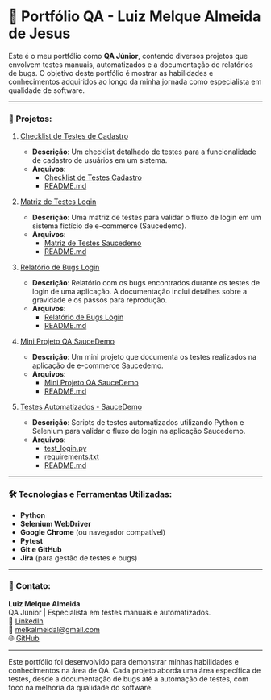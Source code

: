 # 💼 Portfólio QA - Luiz Melque Almeida de Jesus

Este é o meu portfólio como **QA Júnior**, contendo diversos projetos que envolvem testes manuais, automatizados e a documentação de relatórios de bugs. O objetivo deste portfólio é mostrar as habilidades e conhecimentos adquiridos ao longo da minha jornada como especialista em qualidade de software.

---

### 📌 Projetos:

1. [Checklist de Testes de Cadastro](checklist-login/)
   - **Descrição**: Um checklist detalhado de testes para a funcionalidade de cadastro de usuários em um sistema.
   - **Arquivos**:
     - [Checklist de Testes Cadastro](checklist-login/Checklist_de_Testes_Cadastro.pdf)
     - [README.md](checklist-login/README.md)

2. [Matriz de Testes Login](matriz-login/)
   - **Descrição**: Uma matriz de testes para validar o fluxo de login em um sistema fictício de e-commerce (Saucedemo).
   - **Arquivos**:
     - [Matriz de Testes Saucedemo](matriz-login/Matriz_de_Testes_Saucedemo.pdf)
     - [README.md](matriz-login/README.md)

3. [Relatório de Bugs Login](relatorio-bugs/)
   - **Descrição**: Relatório com os bugs encontrados durante os testes de login de uma aplicação. A documentação inclui detalhes sobre a gravidade e os passos para reprodução.
   - **Arquivos**:
     - [Relatório de Bugs Login](relatorio-bugs/Relatorio_de_Bugs_Login.pdf)
     - [README.md](relatorio-bugs/README.md)

4. [Mini Projeto QA SauceDemo](miniprojeto-saucedemo/)
   - **Descrição**: Um mini projeto que documenta os testes realizados na aplicação de e-commerce Saucedemo.
   - **Arquivos**:
     - [Mini Projeto QA SauceDemo](miniprojeto-saucedemo/Mini_Projeto_QA_SauceDemo_Luiz_Melque_Almeida.pdf)
     - [README.md](miniprojeto-saucedemo/README.md)

5. [Testes Automatizados - SauceDemo](automated-tests-saucedemo/)
   - **Descrição**: Scripts de testes automatizados utilizando Python e Selenium para validar o fluxo de login na aplicação Saucedemo.
   - **Arquivos**:
     - [test_login.py](automated-tests-saucedemo/test_login.py)
     - [requirements.txt](automated-tests-saucedemo/requirements.txt)
     - [README.md](automated-tests-saucedemo/README.md)

---

### 🛠️ Tecnologias e Ferramentas Utilizadas:

- **Python**
- **Selenium WebDriver**
- **Google Chrome** (ou navegador compatível)
- **Pytest**
- **Git e GitHub**
- **Jira** (para gestão de testes e bugs)

---

### 📧 Contato:

**Luiz Melque Almeida**  
QA Júnior | Especialista em testes manuais e automatizados.  
🔗 [LinkedIn](https://www.linkedin.com/in/luizmelque)  
📧 melkalmeidal@gmail.com  
🌐 [GitHub](https://github.com/luizmelque)

---

Este portfólio foi desenvolvido para demonstrar minhas habilidades e conhecimentos na área de QA. Cada projeto aborda uma área específica de testes, desde a documentação de bugs até a automação de testes, com foco na melhoria da qualidade do software.

